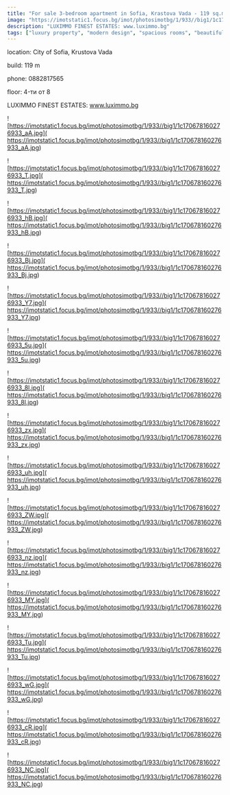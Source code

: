 ```yaml
---
title: "For sale 3-bedroom apartment in Sofia, Krastova Vada - 119 sq.m / 238,000 EUR :: imot.bg Ad"
image: "https://imotstatic1.focus.bg/imot/photosimotbg/1/933//big1/1c170678160276933_pp.jpg"
description: "LUXIMMO FINEST ESTATES: www.luximmo.bg"
tags: ["luxury property", "modern design", "spacious rooms", "beautiful yard"]
---
```


location: City of Sofia, Krustova Vada

build: 119 m

phone: 0882817565

floor: 4-ти от 8

LUXIMMO FINEST ESTATES: www.luximmo.bg


![https://imotstatic1.focus.bg/imot/photosimotbg/1/933//big1/1c170678160276933_aA.jpg]( https://imotstatic1.focus.bg/imot/photosimotbg/1/933//big1/1c170678160276933_aA.jpg)


![https://imotstatic1.focus.bg/imot/photosimotbg/1/933//big1/1c170678160276933_T.jpg]( https://imotstatic1.focus.bg/imot/photosimotbg/1/933//big1/1c170678160276933_T.jpg)


![https://imotstatic1.focus.bg/imot/photosimotbg/1/933//big1/1c170678160276933_hB.jpg]( https://imotstatic1.focus.bg/imot/photosimotbg/1/933//big1/1c170678160276933_hB.jpg)


![https://imotstatic1.focus.bg/imot/photosimotbg/1/933//big1/1c170678160276933_Bj.jpg]( https://imotstatic1.focus.bg/imot/photosimotbg/1/933//big1/1c170678160276933_Bj.jpg)


![https://imotstatic1.focus.bg/imot/photosimotbg/1/933//big1/1c170678160276933_Y7.jpg]( https://imotstatic1.focus.bg/imot/photosimotbg/1/933//big1/1c170678160276933_Y7.jpg)


![https://imotstatic1.focus.bg/imot/photosimotbg/1/933//big1/1c170678160276933_5u.jpg]( https://imotstatic1.focus.bg/imot/photosimotbg/1/933//big1/1c170678160276933_5u.jpg)


![https://imotstatic1.focus.bg/imot/photosimotbg/1/933//big1/1c170678160276933_8l.jpg]( https://imotstatic1.focus.bg/imot/photosimotbg/1/933//big1/1c170678160276933_8l.jpg)


![https://imotstatic1.focus.bg/imot/photosimotbg/1/933//big1/1c170678160276933_zx.jpg]( https://imotstatic1.focus.bg/imot/photosimotbg/1/933//big1/1c170678160276933_zx.jpg)


![https://imotstatic1.focus.bg/imot/photosimotbg/1/933//big1/1c170678160276933_uh.jpg]( https://imotstatic1.focus.bg/imot/photosimotbg/1/933//big1/1c170678160276933_uh.jpg)


![https://imotstatic1.focus.bg/imot/photosimotbg/1/933//big1/1c170678160276933_ZW.jpg]( https://imotstatic1.focus.bg/imot/photosimotbg/1/933//big1/1c170678160276933_ZW.jpg)


![https://imotstatic1.focus.bg/imot/photosimotbg/1/933//big1/1c170678160276933_nz.jpg]( https://imotstatic1.focus.bg/imot/photosimotbg/1/933//big1/1c170678160276933_nz.jpg)


![https://imotstatic1.focus.bg/imot/photosimotbg/1/933//big1/1c170678160276933_MY.jpg]( https://imotstatic1.focus.bg/imot/photosimotbg/1/933//big1/1c170678160276933_MY.jpg)


![https://imotstatic1.focus.bg/imot/photosimotbg/1/933//big1/1c170678160276933_Tu.jpg]( https://imotstatic1.focus.bg/imot/photosimotbg/1/933//big1/1c170678160276933_Tu.jpg)


![https://imotstatic1.focus.bg/imot/photosimotbg/1/933//big1/1c170678160276933_wG.jpg]( https://imotstatic1.focus.bg/imot/photosimotbg/1/933//big1/1c170678160276933_wG.jpg)


![https://imotstatic1.focus.bg/imot/photosimotbg/1/933//big1/1c170678160276933_cR.jpg]( https://imotstatic1.focus.bg/imot/photosimotbg/1/933//big1/1c170678160276933_cR.jpg)


![https://imotstatic1.focus.bg/imot/photosimotbg/1/933//big1/1c170678160276933_NC.jpg]( https://imotstatic1.focus.bg/imot/photosimotbg/1/933//big1/1c170678160276933_NC.jpg)


